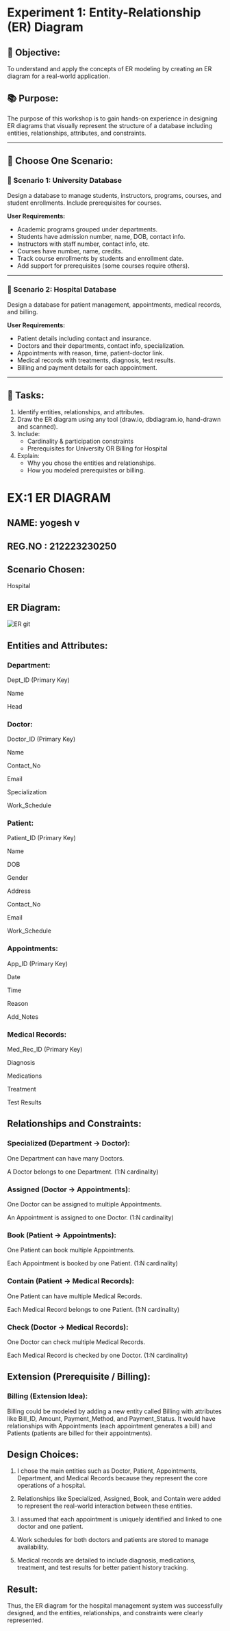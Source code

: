 
# Experiment 1: Entity-Relationship (ER) Diagram

## 🎯 Objective:
To understand and apply the concepts of ER modeling by creating an ER diagram for a real-world application.

## 📚 Purpose:
The purpose of this workshop is to gain hands-on experience in designing ER diagrams that visually represent the structure of a database including entities, relationships, attributes, and constraints.

---

## 🧪 Choose One Scenario:

### 🔹 Scenario 1: University Database
Design a database to manage students, instructors, programs, courses, and student enrollments. Include prerequisites for courses.

**User Requirements:**
- Academic programs grouped under departments.
- Students have admission number, name, DOB, contact info.
- Instructors with staff number, contact info, etc.
- Courses have number, name, credits.
- Track course enrollments by students and enrollment date.
- Add support for prerequisites (some courses require others).

---

### 🔹 Scenario 2: Hospital Database
Design a database for patient management, appointments, medical records, and billing.

**User Requirements:**
- Patient details including contact and insurance.
- Doctors and their departments, contact info, specialization.
- Appointments with reason, time, patient-doctor link.
- Medical records with treatments, diagnosis, test results.
- Billing and payment details for each appointment.

---

## 📝 Tasks:
1. Identify entities, relationships, and attributes.
2. Draw the ER diagram using any tool (draw.io, dbdiagram.io, hand-drawn and scanned).
3. Include:
   - Cardinality & participation constraints
   - Prerequisites for University OR Billing for Hospital
4. Explain:
   - Why you chose the entities and relationships.
   - How you modeled prerequisites or billing.

# EX:1  ER DIAGRAM

## NAME: yogesh v
## REG.NO : 212223230250

## Scenario Chosen:
Hospital

## ER Diagram:

![ER git](https://github.com/user-attachments/assets/0bf66402-d7db-43b3-a1f1-cbe54362a80f)


## Entities and Attributes:

### Department:

Dept_ID (Primary Key)

Name

Head

### Doctor:

Doctor_ID (Primary Key)

Name

Contact_No

Email

Specialization

Work_Schedule

### Patient:

Patient_ID (Primary Key)

Name

DOB

Gender

Address

Contact_No

Email

Work_Schedule

### Appointments:

App_ID (Primary Key)

Date

Time

Reason

Add_Notes

### Medical Records:

Med_Rec_ID (Primary Key)

Diagnosis

Medications

Treatment

Test Results



## Relationships and Constraints:

### Specialized (Department → Doctor):

One Department can have many Doctors.

A Doctor belongs to one Department. (1:N cardinality)

### Assigned (Doctor → Appointments):

One Doctor can be assigned to multiple Appointments.

An Appointment is assigned to one Doctor. (1:N cardinality)

### Book (Patient → Appointments):

One Patient can book multiple Appointments.

Each Appointment is booked by one Patient. (1:N cardinality)

### Contain (Patient → Medical Records):

One Patient can have multiple Medical Records.

Each Medical Record belongs to one Patient. (1:N cardinality)

### Check (Doctor → Medical Records):

One Doctor can check multiple Medical Records.

Each Medical Record is checked by one Doctor. (1:N cardinality)

## Extension (Prerequisite / Billing):

### Billing (Extension Idea):
Billing could be modeled by adding a new entity called Billing with attributes like Bill_ID, Amount, Payment_Method, and Payment_Status.
It would have relationships with Appointments (each appointment generates a bill) and Patients (patients are billed for their appointments).

## Design Choices:

1. I chose the main entities such as Doctor, Patient, Appointments, Department, and Medical Records because they represent the core operations of a hospital.

2. Relationships like Specialized, Assigned, Book, and Contain were added to represent the real-world interaction between these entities.

3. I assumed that each appointment is uniquely identified and linked to one doctor and one patient.

4. Work schedules for both doctors and patients are stored to manage availability.

5. Medical records are detailed to include diagnosis, medications, treatment, and test results for better patient history tracking.

## Result: 

Thus, the ER diagram for the hospital management system was successfully designed, and the entities, relationships, and constraints were clearly represented.
